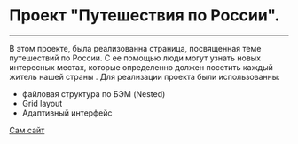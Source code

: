 # Проект "Путешествия по России".
---

В этом проекте, была реализованна страница, посвященная теме путешествий по России. С ее помощью люди могут узнать новых интересных местах, которые определенно должен посетить каждый житель нашей страны . Для реализации проекта были использованны:
* файловая структура по БЭМ (Nested)
* Grid layout
* Адаптивный интерфейс

[Сам сайт]()